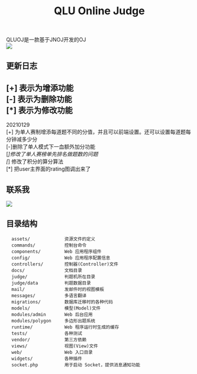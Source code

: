 <p align="center">
    <h1 align="center">QLU Online Judge</h1>
    <br>
</p>

QLUOJ是一款基于JNOJ开发的OJ   
![](https://s3.ax1x.com/2021/01/29/yizTbR.md.png)

更新日志  
----------  
[+] 表示为增添功能   
[-] 表示为删除功能   
[*] 表示为修改功能   
----------  
20210129  
[+] 为单人赛制增添每道题不同的分值，并且可以前端设置。还可以设置每道题每分钟减多少分  
[-]删除了单人模式下一血额外加分功能  
[*]修改了单人赛榜单先排名做题数的问题   
[*] 修改了积分的算分算法  
[*] 把user主界面的rating图调出来了  

联系我  
----------
![](https://s3.ax1x.com/2021/01/29/yizJHI.png)


目录结构  
----------

      assets/             资源文件的定义
      commands/           控制台命令
      components/         Web 应用程序组件
      config/             Web 应用程序配置信息
      controllers/        控制器(Controller)文件
      docs/               文档目录
      judge/              判题机所在目录
      judge/data          判题数据目录
      mail/               发邮件时的视图模板
      messages/           多语言翻译
      migrations/         数据库迁移时的各种代码
      models/             模型(Model)文件
      modules/admin       Web 后台应用
      modules/polygon     多边形出题系统
      runtime/            Web 程序运行时生成的缓存
      tests/              各种测试
      vendor/             第三方依赖
      views/              视图(View)文件
      web/                Web 入口目录
      widgets/            各种插件
      socket.php          用于启动 Socket，提供消息通知功能
